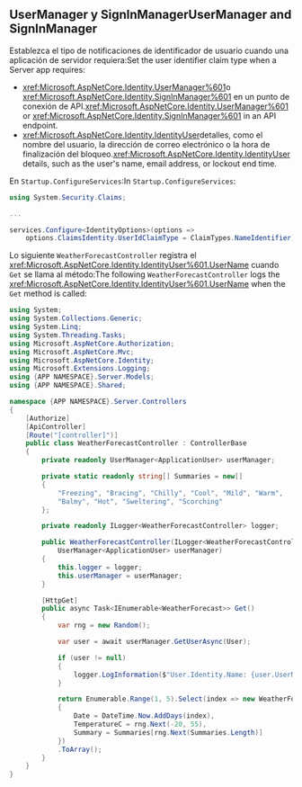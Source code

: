 ## <a name="usermanager-and-signinmanager"></a><span data-ttu-id="03b5e-101">UserManager y SignInManager</span><span class="sxs-lookup"><span data-stu-id="03b5e-101">UserManager and SignInManager</span></span>

<span data-ttu-id="03b5e-102">Establezca el tipo de notificaciones de identificador de usuario cuando una aplicación de servidor requiera:</span><span class="sxs-lookup"><span data-stu-id="03b5e-102">Set the user identifier claim type when a Server app requires:</span></span>

* <span data-ttu-id="03b5e-103"><xref:Microsoft.AspNetCore.Identity.UserManager%601>o <xref:Microsoft.AspNetCore.Identity.SignInManager%601> en un punto de conexión de API.</span><span class="sxs-lookup"><span data-stu-id="03b5e-103"><xref:Microsoft.AspNetCore.Identity.UserManager%601> or <xref:Microsoft.AspNetCore.Identity.SignInManager%601> in an API endpoint.</span></span>
* <span data-ttu-id="03b5e-104"><xref:Microsoft.AspNetCore.Identity.IdentityUser>detalles, como el nombre del usuario, la dirección de correo electrónico o la hora de finalización del bloqueo.</span><span class="sxs-lookup"><span data-stu-id="03b5e-104"><xref:Microsoft.AspNetCore.Identity.IdentityUser> details, such as the user's name, email address, or lockout end time.</span></span>

<span data-ttu-id="03b5e-105">En `Startup.ConfigureServices`:</span><span class="sxs-lookup"><span data-stu-id="03b5e-105">In `Startup.ConfigureServices`:</span></span>

```csharp
using System.Security.Claims;

...

services.Configure<IdentityOptions>(options => 
    options.ClaimsIdentity.UserIdClaimType = ClaimTypes.NameIdentifier);
```

<span data-ttu-id="03b5e-106">Lo siguiente `WeatherForecastController` registra el <xref:Microsoft.AspNetCore.Identity.IdentityUser%601.UserName> cuando `Get` se llama al método:</span><span class="sxs-lookup"><span data-stu-id="03b5e-106">The following `WeatherForecastController` logs the <xref:Microsoft.AspNetCore.Identity.IdentityUser%601.UserName> when the `Get` method is called:</span></span>

```csharp
using System;
using System.Collections.Generic;
using System.Linq;
using System.Threading.Tasks;
using Microsoft.AspNetCore.Authorization;
using Microsoft.AspNetCore.Mvc;
using Microsoft.AspNetCore.Identity;
using Microsoft.Extensions.Logging;
using {APP NAMESPACE}.Server.Models;
using {APP NAMESPACE}.Shared;

namespace {APP NAMESPACE}.Server.Controllers
{
    [Authorize]
    [ApiController]
    [Route("[controller]")]
    public class WeatherForecastController : ControllerBase
    {
        private readonly UserManager<ApplicationUser> userManager;

        private static readonly string[] Summaries = new[]
        {
            "Freezing", "Bracing", "Chilly", "Cool", "Mild", "Warm", 
            "Balmy", "Hot", "Sweltering", "Scorching"
        };

        private readonly ILogger<WeatherForecastController> logger;

        public WeatherForecastController(ILogger<WeatherForecastController> logger, 
            UserManager<ApplicationUser> userManager)
        {
            this.logger = logger;
            this.userManager = userManager;
        }

        [HttpGet]
        public async Task<IEnumerable<WeatherForecast>> Get()
        {
            var rng = new Random();

            var user = await userManager.GetUserAsync(User);

            if (user != null)
            {
                logger.LogInformation($"User.Identity.Name: {user.UserName}");
            }

            return Enumerable.Range(1, 5).Select(index => new WeatherForecast
            {
                Date = DateTime.Now.AddDays(index),
                TemperatureC = rng.Next(-20, 55),
                Summary = Summaries[rng.Next(Summaries.Length)]
            })
            .ToArray();
        }
    }
}
```
